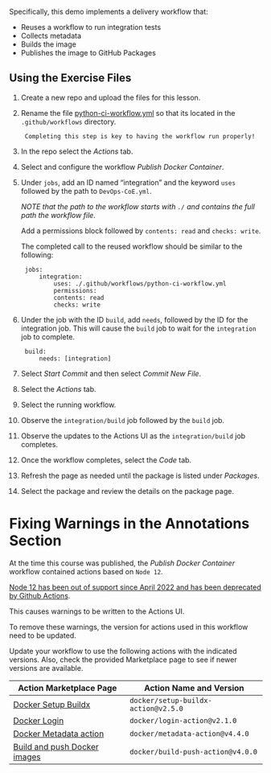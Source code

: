 
Specifically, this demo implements a delivery workflow that:
- Reuses a workflow to run integration tests
- Collects metadata
- Builds the image
- Publishes the image to GitHub Packages

## Using the Exercise Files
1. Create a new repo and upload the files for this lesson.
1. Rename the file [python-ci-workflow.yml](./python-ci-workflow.yml) so that its located in the `.github/workflows` directory.

        Completing this step is key to having the workflow run properly!

1. In the repo select the *Actions* tab.
1. Select and configure the workflow *Publish Docker Container*.
1. Under `jobs`, add an ID named “integration” and the keyword `uses` followed by the path to `DevOps-CoE.yml`.

    _NOTE that the path to the workflow starts with `./` and contains the full path the workflow file._

    Add a permissions block followed by `contents: read` and `checks: write`.

    The completed call to the reused workflow should be similar to the following:


        jobs:
            integration:
                uses: ./.github/workflows/python-ci-workflow.yml
                permissions:
                contents: read
                checks: write

1. Under the job with the ID `build`, add `needs`, followed by the ID for the integration job.  This will cause the `build` job to wait for the `integration` job to complete.

        build:
            needs: [integration]

1. Select *Start Commit* and then select *Commit New File*.
1. Select the *Actions* tab.
1. Select the running workflow.
1. Observe the `integration/build` job followed by the `build` job.
1. Observe the updates to the Actions UI as the `integration/build` job completes.
1. Once the workflow completes, select the *Code* tab.
1. Refresh the page as needed until the package is listed under *Packages*.
1. Select the package and review the details on the package page.

# Fixing Warnings in the Annotations Section
At the time this course was published, the *Publish Docker Container* workflow contained actions based on `Node 12`.

[Node 12 has been out of support since April 2022 and has been deprecated by Github Actions](https://github.blog/changelog/2022-09-22-github-actions-all-actions-will-begin-running-on-node16-instead-of-node12/).

This causes warnings to be written to the Actions UI.

To remove these warnings, the version for actions used in this workflow need to be updated.

Update your workflow to use the following actions with the indicated versions.  Also, check the provided Marketplace page to see if newer versions are available.

|Action Marketplace Page|Action Name and Version|
|--|--|
|[Docker Setup Buildx](https://github.com/marketplace/actions/docker-setup-buildx)|`docker/setup-buildx-action@v2.5.0`|
|[Docker Login](https://github.com/marketplace/actions/docker-login)|`docker/login-action@v2.1.0`|
|[Docker Metadata action](https://github.com/marketplace/actions/docker-metadata-action)|`docker/metadata-action@v4.4.0`|
|[Build and push Docker images](https://github.com/marketplace/actions/build-and-push-docker-images)|`docker/build-push-action@v4.0.0`|
